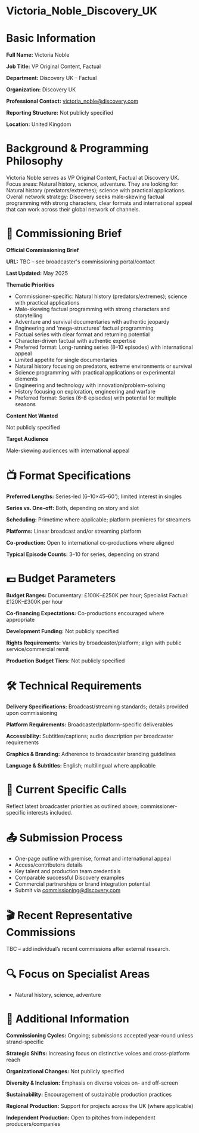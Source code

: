 # Victoria_Noble_Discovery_UK

# Basic Information

**Full Name:** Victoria Noble

**Job Title:** VP Original Content, Factual

**Department:** Discovery UK – Factual

**Organization:** Discovery UK

**Professional Contact:** victoria_noble@discovery.com

**Reporting Structure:** Not publicly specified

**Location:** United Kingdom

# Background & Programming Philosophy

Victoria Noble serves as VP Original Content, Factual at Discovery UK. Focus areas: Natural history, science, adventure. They are looking for: Natural history (predators/extremes); science with practical applications. Overall network strategy: Discovery seeks male-skewing factual programming with strong characters, clear formats and international appeal that can work across their global network of channels.

# 📄 Commissioning Brief

**Official Commissioning Brief**

**URL:** TBC – see broadcaster's commissioning portal/contact

**Last Updated:** May 2025

**Thematic Priorities**

- Commissioner-specific: Natural history (predators/extremes); science with practical applications
- Male-skewing factual programming with strong characters and storytelling
- Adventure and survival documentaries with authentic jeopardy
- Engineering and 'mega-structures' factual programming
- Factual series with clear format and returning potential
- Character-driven factual with authentic expertise
- Preferred format: Long-running series (8–10 episodes) with international appeal
- Limited appetite for single documentaries
- Natural history focusing on predators, extreme environments or survival
- Science programming with practical applications or experimental elements
- Engineering and technology with innovation/problem-solving
- History focusing on exploration, engineering and warfare
- Preferred format: Series (6–8 episodes) with potential for multiple seasons

**Content Not Wanted**

Not publicly specified

**Target Audience**

Male-skewing audiences with international appeal

# 📺 Format Specifications

**Preferred Lengths:** Series-led (6–10×45–60'); limited interest in singles

**Series vs. One-off:** Both, depending on story and slot

**Scheduling:** Primetime where applicable; platform premieres for streamers

**Platforms:** Linear broadcast and/or streaming platform

**Co-production:** Open to international co-productions where aligned

**Typical Episode Counts:** 3–10 for series, depending on strand

# 💷 Budget Parameters

**Budget Ranges:** Documentary: £100K–£250K per hour; Specialist Factual: £120K–£300K per hour

**Co-financing Expectations:** Co-productions encouraged where appropriate

**Development Funding:** Not publicly specified

**Rights Requirements:** Varies by broadcaster/platform; align with public service/commercial remit

**Production Budget Tiers:** Not publicly specified

# 🛠️ Technical Requirements

**Delivery Specifications:** Broadcast/streaming standards; details provided upon commissioning

**Platform Requirements:** Broadcaster/platform-specific deliverables

**Accessibility:** Subtitles/captions; audio description per broadcaster requirements

**Graphics & Branding:** Adherence to broadcaster branding guidelines

**Language & Subtitles:** English; multilingual where applicable

# 📢 Current Specific Calls

Reflect latest broadcaster priorities as outlined above; commissioner-specific interests included.

# 📤 Submission Process

- One-page outline with premise, format and international appeal
- Access/contributors details
- Key talent and production team credentials
- Comparable successful Discovery examples
- Commercial partnerships or brand integration potential
- Submit via commissioning@discovery.com

# 🎬 Recent Representative Commissions

TBC – add individual’s recent commissions after external research.

# 🔍 Focus on Specialist Areas

- Natural history, science, adventure

# 📅 Additional Information

**Commissioning Cycles:** Ongoing; submissions accepted year-round unless strand-specific

**Strategic Shifts:** Increasing focus on distinctive voices and cross-platform reach

**Organizational Changes:** Not publicly specified

**Diversity & Inclusion:** Emphasis on diverse voices on- and off-screen

**Sustainability:** Encouragement of sustainable production practices

**Regional Production:** Support for projects across the UK (where applicable)

**Independent Production:** Open to pitches from independent producers/companies